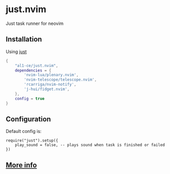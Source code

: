 # just.nvim
Just task runner for neovim

## Installation
Using [just](https://github.com/folke/lazy.nvim)
```lua
{
    "al1-ce/just.nvim",
    dependencies = {
        'nvim-lua/plenary.nvim',
        'nvim-telescope/telescope.nvim',
        'rcarriga/nvim-notify',
        'j-hui/fidget.nvim',
    },
    config = true
}
```

## Configuration
Default config is:
```
require("just").setup({
    play_sound = false, -- plays sound when task is finished or failed
})
```

## [More info](https://github.com/al1-ce/just.nvim/blob/master/primer.md)

